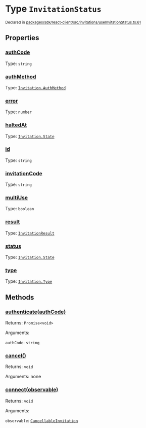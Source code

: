 # Type `InvitationStatus`
<sub>Declared in [packages/sdk/react-client/src/invitations/useInvitationStatus.ts:61](https://github.com/dxos/dxos/blob/061d3392e/packages/sdk/react-client/src/invitations/useInvitationStatus.ts#L61)</sub>




## Properties
### [authCode](https://github.com/dxos/dxos/blob/061d3392e/packages/sdk/react-client/src/invitations/useInvitationStatus.ts#L64)
Type: <code>string</code>




### [authMethod](https://github.com/dxos/dxos/blob/061d3392e/packages/sdk/react-client/src/invitations/useInvitationStatus.ts#L65)
Type: <code>[Invitation.AuthMethod](/api/@dxos/react-client/enums#AuthMethod)</code>




### [error](https://github.com/dxos/dxos/blob/061d3392e/packages/sdk/react-client/src/invitations/useInvitationStatus.ts#L71)
Type: <code>number</code>




### [haltedAt](https://github.com/dxos/dxos/blob/061d3392e/packages/sdk/react-client/src/invitations/useInvitationStatus.ts#L68)
Type: <code>[Invitation.State](/api/@dxos/react-client/enums#State)</code>




### [id](https://github.com/dxos/dxos/blob/061d3392e/packages/sdk/react-client/src/invitations/useInvitationStatus.ts#L62)
Type: <code>string</code>




### [invitationCode](https://github.com/dxos/dxos/blob/061d3392e/packages/sdk/react-client/src/invitations/useInvitationStatus.ts#L63)
Type: <code>string</code>




### [multiUse](https://github.com/dxos/dxos/blob/061d3392e/packages/sdk/react-client/src/invitations/useInvitationStatus.ts#L69)
Type: <code>boolean</code>




### [result](https://github.com/dxos/dxos/blob/061d3392e/packages/sdk/react-client/src/invitations/useInvitationStatus.ts#L70)
Type: <code>[InvitationResult](/api/@dxos/react-client/types/InvitationResult)</code>




### [status](https://github.com/dxos/dxos/blob/061d3392e/packages/sdk/react-client/src/invitations/useInvitationStatus.ts#L67)
Type: <code>[Invitation.State](/api/@dxos/react-client/enums#State)</code>




### [type](https://github.com/dxos/dxos/blob/061d3392e/packages/sdk/react-client/src/invitations/useInvitationStatus.ts#L66)
Type: <code>[Invitation.Type](/api/@dxos/react-client/enums#Type)</code>





## Methods
### [authenticate(authCode)](https://github.com/dxos/dxos/blob/061d3392e/packages/sdk/react-client/src/invitations/useInvitationStatus.ts#L75)




Returns: <code>Promise&lt;void&gt;</code>

Arguments: 

`authCode`: <code>string</code>



### [cancel()](https://github.com/dxos/dxos/blob/061d3392e/packages/sdk/react-client/src/invitations/useInvitationStatus.ts#L72)




Returns: <code>void</code>

Arguments: none





### [connect(observable)](https://github.com/dxos/dxos/blob/061d3392e/packages/sdk/react-client/src/invitations/useInvitationStatus.ts#L74)




Returns: <code>void</code>

Arguments: 

`observable`: <code>[CancellableInvitation](/api/@dxos/react-client/classes/CancellableInvitationObservable)</code>




